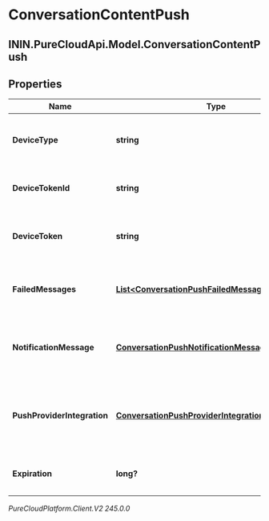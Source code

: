 # ConversationContentPush

## ININ.PureCloudApi.Model.ConversationContentPush

## Properties

|Name | Type | Description | Notes|
|------------ | ------------- | ------------- | -------------|
| **DeviceType** | **string** | The device type used to send the push notification | |
| **DeviceTokenId** | **string** | Unique Id of the device token | |
| **DeviceToken** | **string** | device token from the notification provider | |
| **FailedMessages** | [**List&lt;ConversationPushFailedMessageReferences&gt;**](ConversationPushFailedMessageReferences) | MessageIds failed to be sent which trigger the push event | |
| **NotificationMessage** | [**ConversationPushNotificationMessageLabel**](ConversationPushNotificationMessageLabel) | Title and body localized according to deployment | |
| **PushProviderIntegration** | [**ConversationPushProviderIntegration**](ConversationPushProviderIntegration) | Push provider integrations details configured on the deployment | |
| **Expiration** | **long?** | The time to live of the pushed message | |



_PureCloudPlatform.Client.V2 245.0.0_
